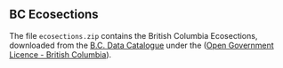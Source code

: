 ## BC Ecosections

The file `ecosections.zip` contains the British Columbia Ecosections, downloaded from the [B.C. Data Catalogue](https://catalogue.data.gov.bc.ca/dataset/ccc01f43-860d-4583-8ba4-e72d8379441e) under the ([Open Government Licence - British Columbia](https://www2.gov.bc.ca/gov/content?id=A519A56BC2BF44E4A008B33FCF527F61)). 
